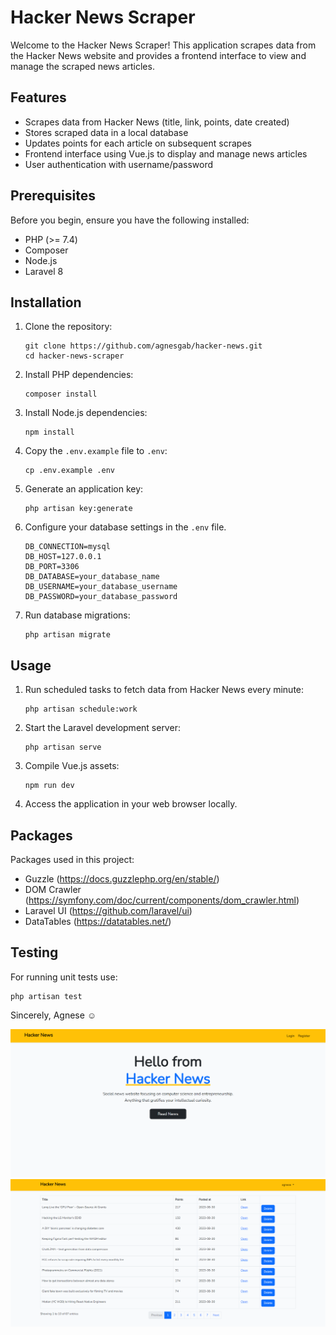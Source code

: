 # Hacker News Scraper

Welcome to the Hacker News Scraper! This application scrapes data from the Hacker News website and provides a frontend interface to view and manage the scraped news articles.

## Features

- Scrapes data from Hacker News (title, link, points, date created)
- Stores scraped data in a local database
- Updates points for each article on subsequent scrapes
- Frontend interface using Vue.js to display and manage news articles
- User authentication with username/password

## Prerequisites

Before you begin, ensure you have the following installed:

- PHP (>= 7.4)
- Composer
- Node.js
- Laravel 8

## Installation

1. Clone the repository:
   ```
   git clone https://github.com/agnesgab/hacker-news.git
   cd hacker-news-scraper
   ```

2. Install PHP dependencies:
   ```
   composer install
   ```

3. Install Node.js dependencies:
   ```
   npm install
   ```

4. Copy the `.env.example` file to `.env`:
   ```
   cp .env.example .env
   ```

5. Generate an application key:
   ```
   php artisan key:generate
   ```

6. Configure your database settings in the `.env` file.
   ```
   DB_CONNECTION=mysql
   DB_HOST=127.0.0.1
   DB_PORT=3306
   DB_DATABASE=your_database_name
   DB_USERNAME=your_database_username
   DB_PASSWORD=your_database_password
   ```

7. Run database migrations:
   ```
   php artisan migrate
   ```

## Usage

1. Run scheduled tasks to fetch data from Hacker News every minute:
   ```
   php artisan schedule:work
   ```

2. Start the Laravel development server:
   ```
   php artisan serve
   ```

3. Compile Vue.js assets:
   ```
   npm run dev
   ```

4. Access the application in your web browser locally.

## Packages

Packages used in this project:
- Guzzle (https://docs.guzzlephp.org/en/stable/)
- DOM Crawler (https://symfony.com/doc/current/components/dom_crawler.html)
- Laravel UI (https://github.com/laravel/ui)
- DataTables (https://datatables.net/)

## Testing

For running unit tests use:
```
php artisan test
```

Sincerely, Agnese :relaxed:

![Hacker News Homepage](hn-homepage.png) ![Hacker News News Page](hn-newspage.png)
